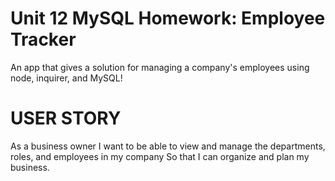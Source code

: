 # Unit 12 MySQL Homework: Employee Tracker

An app that gives a solution for managing a company's employees using node, inquirer, and MySQL!



# USER STORY
As a business owner
I want to be able to view and manage the departments, roles, and employees in my company
So that I can organize and plan my business.


